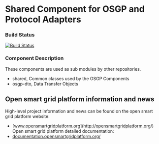 # Shared Component for OSGP and Protocol Adapters

### Build Status

[![Build Status](http://ci.opensmartgridplatform.org/job/OSGP_Shared_master/badge/icon?style=plastic)](http://ci.opensmartgridplatform.org/job/OSGP_Shared_master/)

### Component Description

These components are used as sub modules by other repositories.

- shared, Common classes used by the OSGP Components
- osgp-dto, Data Transfer Objects

## Open smart grid platform information and news

High-level project information and news can be found on the open smart grid platform website: 
* [www.opensmartgridplatform.org](http://opensmartgridplatform.org/)
Open smart grid platform detailed documentation:
* [documentation.opensmartgridplatform.org/](http://documentation.opensmartgridplatform.org/)

